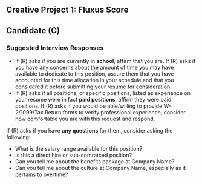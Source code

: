 ## Creative Project 1: Fluxus Score

## Candidate (C)

### Suggested Interview Responses

- If (R) asks if you are currently in **school**, affirm that you are. If (R) asks if you have any concerns about the amount of time you may have available to dedicate to this position, assure them that you have accounted for this time allocation in your schedule and that you considered it before submitting your resume for consideration.
- If (R) asks if all positions, or specific positions, listed as experience on your resume were in fact **paid positions**, affirm they were paid positions. If (R) asks if you would be able/willing to provide W-2/1099/Tax Return forms to verify professional experience, consider how comfortable you are with this request and respond.

If (R) asks if you have **any questions** for them, consider asking the following:
- What is the salary range available for this position?
- Is this a direct hire or sub-contratced position?
- Can you tell me about the benefits package at Company Name?
- Can you tell me about the culture at Company Name, especially as it pertains to overtime?